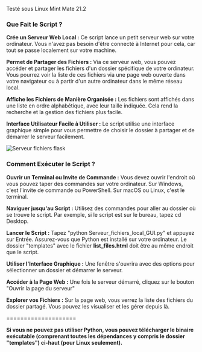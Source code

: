 Testé sous Linux Mint Mate 21.2

### Que Fait le Script ? ###

**Crée un Serveur Web Local :** Ce script lance un petit serveur web sur votre ordinateur. Vous n'avez pas besoin d'être connecté à Internet pour cela, car tout se passe localement sur votre machine.

**Permet de Partager des Fichiers :** Via ce serveur web, vous pouvez accéder et partager les fichiers d'un dossier spécifique de votre ordinateur. Vous pourrez voir la liste de ces fichiers via une page web ouverte dans votre navigateur ou à partir d'un autre ordinateur dans le même réseau local.

**Affiche les Fichiers de Manière Organisée :** Les fichiers sont affichés dans une liste en ordre alphabétique, avec leur taille indiquée. Cela rend la recherche et la gestion des fichiers plus facile.

**Interface Utilisateur Facile à Utiliser :** Le script utilise une interface graphique simple pour vous permettre de choisir le dossier à partager et de démarrer le serveur facilement.


![Serveur fichiers flask](https://github.com/danydube1971/Serveur_web_local/assets/74633244/016db056-83cf-45a6-8199-56ffe3278ee3)

### Comment Exécuter le Script ? ###

**Ouvrir un Terminal ou Invite de Commande :** Vous devez ouvrir l'endroit où vous pouvez taper des commandes sur votre ordinateur. Sur Windows, c'est l'invite de commande ou PowerShell. Sur macOS ou Linux, c'est le terminal.

**Naviguer jusqu'au Script :** Utilisez des commandes pour aller au dossier où se trouve le script. Par exemple, si le script est sur le bureau, tapez cd Desktop.

**Lancer le Script :** Tapez "python Serveur_fichiers_local_GUI.py" et appuyez sur Entrée. Assurez-vous que Python est installé sur votre ordinateur. Le dossier "templates" avec le fichier **list_files.html** doit être au même endroit que le script.

**Utiliser l'Interface Graphique :** Une fenêtre s'ouvrira avec des options pour sélectionner un dossier et démarrer le serveur.

**Accéder à la Page Web :** Une fois le serveur démarré, cliquez sur le bouton "Ouvrir la page du serveur"

**Explorer vos Fichiers :** Sur la page web, vous verrez la liste des fichiers du dossier partagé. Vous pouvez les visualiser et les gérer depuis là.

====================

**Si vous ne pouvez pas utiliser Python, vous pouvez télécharger le binaire exécutable (comprenant toutes les dépendances y compris le dossier "templates") ci-haut (pour Linux seulement).**

